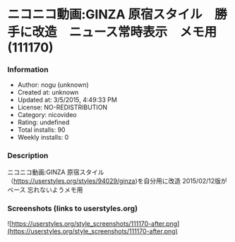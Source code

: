 # ニコニコ動画:GINZA 原宿スタイル　勝手に改造　ニュース常時表示　メモ用 (111170)

### Information
- Author: nogu (unknown)
- Created at: unknown
- Updated at: 3/5/2015, 4:49:33 PM
- License: NO-REDISTRIBUTION
- Category: nicovideo
- Rating: undefined
- Total installs: 90
- Weekly installs: 0


### Description
ニコニコ動画:GINZA 原宿スタイル（https://userstyles.org/styles/94029/ginza)を自分用に改造
2015/02/12版がベース
忘れないようメモ用


### Screenshots (links to userstyles.org)
![https://userstyles.org/style_screenshots/111170-after.png](https://userstyles.org/style_screenshots/111170-after.png)


